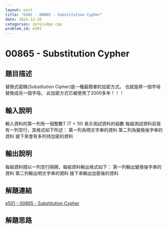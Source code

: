 ```yaml
---
layout: post
title: "e501 - 00865 - Substitution Cypher"
date: 2024-12-20
categories: zerojudge cpp
problem_id: e501
---
```


# 00865 - Substitution Cypher

## 題目描述

替換式密碼(Substitution Cipher)是一種最簡單的加密方式。
也就是將一個字母替換成另一個字母。
此加密方式已被使用了2000多年！！！

## 輸入說明

輸入資料的第一列有一個整數T (T < 10) 表示測試資料的組數
每組測試資料前皆有一列空行，其格式如下所述：
第一列為明文字串的資料
第二列為變換後字串的資料
接下來會有多列待加密的資料

## 輸出說明

每組資料間以一列空行隔開，每組資料輸出格式如下：
第一列輸出變換後字串的資料
第二列輸出明文字串的資料
接下來輸出加密後的資料

## 解題連結

[e501 - 00865 - Substitution Cypher](https://zerojudge.tw/ShowProblem?problemid=e501)

## 解題思路

